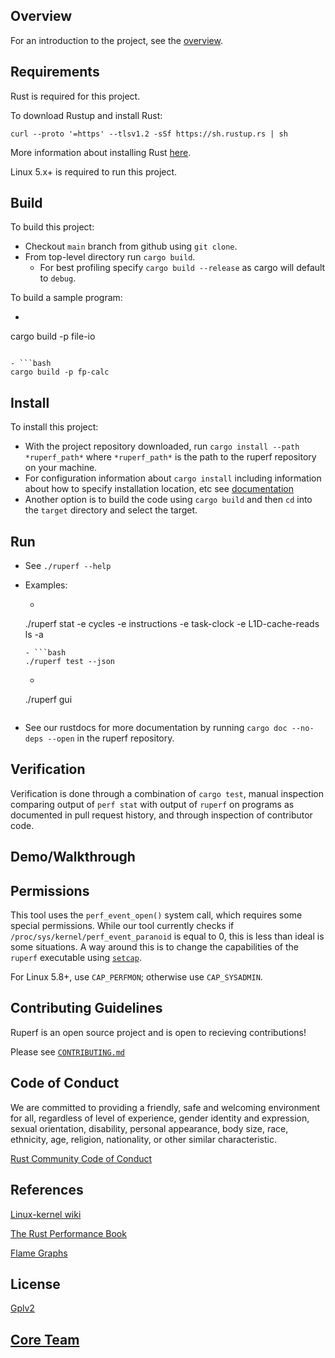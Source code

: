 ## Overview

For an introduction to the project, see the [overview](HOMS-OSS.github.io/ruperf/docs/overview).

## Requirements

Rust is required for this project.

To download Rustup and install Rust:

`curl --proto '=https' --tlsv1.2 -sSf https://sh.rustup.rs | sh`

More information about installing Rust [here][3].

Linux 5.x+ is required to run this project.

## Build

To build this project:

- Checkout `main` branch from github using `git clone`.
- From top-level directory run `cargo build`. 
  - For best profiling specify `cargo build --release` as cargo will default to `debug`.

To build a sample program:
- ```bash
cargo build -p file-io
```

- ```bash
cargo build -p fp-calc
```

## Install

To install this project:

- With the project repository downloaded, run `cargo install --path *ruperf_path*` where `*ruperf_path*` is the path to the ruperf repository on your machine.
- For configuration information about `cargo install` including information about how to specify installation location, etc see [documentation][8]
- Another option is to build the code using `cargo build` and then `cd` into the `target` directory and select the target.

## Run

- See ```./ruperf --help```

- Examples:
  - ```bash
  ./ruperf stat -e cycles -e instructions -e task-clock -e L1D-cache-reads ls -a
  ```
  - ```bash
  ./ruperf test --json
  ```
  - ``` bash
  ./ruperf gui
  ```
- See our rustdocs for more documentation by running ```cargo doc --no-deps --open``` in the ruperf repository.

## Verification

Verification is done through a combination of `cargo test`, manual inspection comparing output of `perf stat` with output of `ruperf` on programs as documented in pull request history, and through inspection of contributor code.

## Demo/Walkthrough



## Permissions

This tool uses the `perf_event_open()` system call, which requires some special permissions. 
While our tool currently checks if `/proc/sys/kernel/perf_event_paranoid` is equal to 0,
this is less than ideal is some situations. A way around this is to change
the capabilities of the `ruperf` executable using [`setcap`](https://man7.org/linux/man-pages/man8/setcap.8.html). 

For Linux 5.8+, use `CAP_PERFMON`; otherwise use `CAP_SYSADMIN`.

## Contributing Guidelines

Ruperf is an open source project and is open to recieving contributions!

Please see [`CONTRIBUTING.md`](https://github.com/HOMS-OSS/ruperf/blob/main/CONTRIBUTING.md)

## Code of Conduct

We are committed to providing a friendly, safe and welcoming environment for all, 
regardless of level of experience, gender identity and expression, 
sexual orientation, disability, personal appearance, 
body size, race, ethnicity, age, religion, nationality, or other similar characteristic.

[Rust Community Code of Conduct][4]

## References

[Linux-kernel wiki][5]

[The Rust Performance Book][6]

[Flame Graphs][7]

## License
[Gplv2][2]

## [Core Team](https://HOMS-OSS.github.io/ruperf/docs/team)




[1]:https://perf.wiki.kernel.org/index.php/Main_Page
[2]:https://github.com/HOMS-OSS/ruperf/blob/main/LICENSE
[3]:https://www.rust-lang.org/tools/install
[4]:https://www.rust-lang.org/policies/code-of-conduct
[5]:https://perf.wiki.kernel.org/index.php/Tutorial
[6]:https://nnethercote.github.io/perf-book/introduction.html
[7]:http://www.brendangregg.com/flamegraphs.html
[8]: https://doc.rust-lang.org/cargo/commands/cargo-install.html
